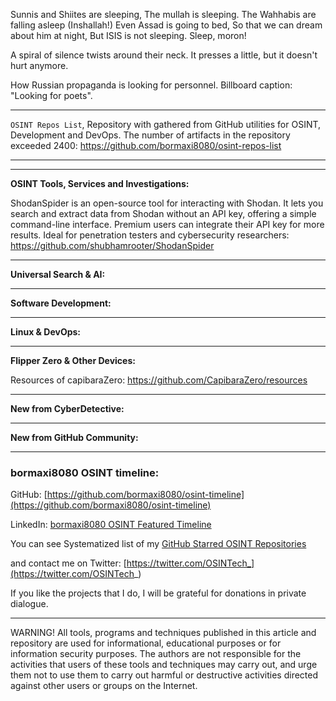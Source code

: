 
Sunnis and Shiites are sleeping,
The mullah is sleeping.
The Wahhabis are falling asleep
(Inshallah!)
Even Assad is going to bed,
So that we can dream about him at night,
But ISIS is not sleeping.
Sleep, moron!


A spiral of silence twists around their neck.
It presses a little, but it doesn't hurt anymore.


How Russian propaganda is looking for personnel. Billboard caption: "Looking for poets".

----

```OSINT Repos List```, Repository with gathered from GitHub utilities for OSINT, Development and DevOps. The number of artifacts in the repository exceeded 2400: https://github.com/bormaxi8080/osint-repos-list

----



----

**OSINT Tools, Services and Investigations:**

ShodanSpider is an open-source tool for interacting with Shodan. It lets you search and extract data from Shodan without an API key, offering a simple command-line interface. Premium users can integrate their API key for more results. Ideal for penetration testers and cybersecurity researchers: https://github.com/shubhamrooter/ShodanSpider

----

**Universal Search & AI:**



---

**Software Development:**



----

**Linux & DevOps:**



----

**Flipper Zero & Other Devices:**

Resources of capibaraZero: https://github.com/CapibaraZero/resources

----

**New from CyberDetective:**



----

**New from GitHub Community:**



----
### bormaxi8080 OSINT timeline:

GitHub: [https://github.com/bormaxi8080/osint-timeline](https://github.com/bormaxi8080/osint-timeline)

LinkedIn: [bormaxi8080 OSINT Featured Timeline](https://www.linkedin.com/in/osintech/details/featured/)

You can see Systematized list of my [GitHub Starred OSINT Repositories](https://github.com/bormaxi8080/osint-repos-list)

and contact me on Twitter: [https://twitter.com/OSINTech_](https://twitter.com/OSINTech_)

If you like the projects that I do, I will be grateful for donations in private dialogue.

----

WARNING! All tools, programs and techniques published in this article and repository are used for informational, educational purposes or for information security purposes. The authors are not responsible for the activities that users of these tools and techniques may carry out, and urge them not to use them to carry out harmful or destructive activities directed against other users or groups on the Internet.
